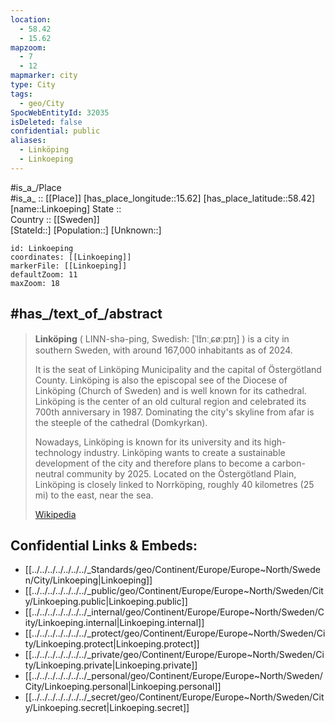 ```yaml
---
location:
  - 58.42
  - 15.62
mapzoom:
  - 7
  - 12
mapmarker: city
type: City
tags:
  - geo/City
SpocWebEntityId: 32035
isDeleted: false
confidential: public
aliases:
  - Linköping
  - Linkoeping
---
```



#is_a_/Place  
#is_a_ :: [[Place]] 
[has_place_longitude::15.62] 
[has_place_latitude::58.42] 
[name::Linkoeping] 
State ::  
Country :: [[Sweden]]  
[StateId::] 
[Population::] 
[Unknown::] 


```leaflet
id: Linkoeping
coordinates: [[Linkoeping]] 
markerFile: [[Linkoeping]] 
defaultZoom: 11 
maxZoom: 18
```

## #has_/text_of_/abstract 


> **Linköping** (  LINN-shə-ping, Swedish: [ˈlɪ̂nːˌɕøːpɪŋ] ) is a city in southern Sweden, 
> with around 167,000 inhabitants as of 2024. 
> 
> It is the seat of Linköping Municipality and the capital of Östergötland County. 
> Linköping is also the episcopal see of the Diocese of Linköping (Church of Sweden) 
> and is well known for its cathedral. 
> Linköping is the center of an old cultural region 
> and celebrated its 700th anniversary in 1987. 
> Dominating the city's skyline from afar is the steeple of the cathedral (Domkyrkan).
>
> Nowadays, Linköping is known for its university and its high-technology industry. 
> Linköping wants to create a sustainable development of the city 
> and therefore plans to become a carbon-neutral community by 2025. 
> Located on the Östergötland Plain, Linköping is closely linked to Norrköping, 
> roughly 40 kilometres (25 mi) to the east, near the sea.
>
> [Wikipedia](https://en.wikipedia.org/wiki/Link%C3%B6ping) 

## Confidential Links & Embeds: 
- [[../../../../../../../_Standards/geo/Continent/Europe/Europe~North/Sweden/City/Linkoeping|Linkoeping]] 
- [[../../../../../../../_public/geo/Continent/Europe/Europe~North/Sweden/City/Linkoeping.public|Linkoeping.public]] 
- [[../../../../../../../_internal/geo/Continent/Europe/Europe~North/Sweden/City/Linkoeping.internal|Linkoeping.internal]] 
- [[../../../../../../../_protect/geo/Continent/Europe/Europe~North/Sweden/City/Linkoeping.protect|Linkoeping.protect]] 
- [[../../../../../../../_private/geo/Continent/Europe/Europe~North/Sweden/City/Linkoeping.private|Linkoeping.private]] 
- [[../../../../../../../_personal/geo/Continent/Europe/Europe~North/Sweden/City/Linkoeping.personal|Linkoeping.personal]] 
- [[../../../../../../../_secret/geo/Continent/Europe/Europe~North/Sweden/City/Linkoeping.secret|Linkoeping.secret]] 
